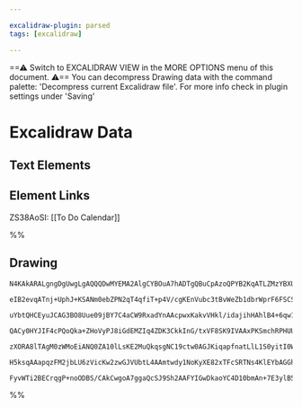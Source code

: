 ```yaml
---

excalidraw-plugin: parsed
tags: [excalidraw]

---
```

==⚠  Switch to EXCALIDRAW VIEW in the MORE OPTIONS menu of this document. ⚠== You can decompress Drawing data with the command palette: 'Decompress current Excalidraw file'. For more info check in plugin settings under 'Saving'


# Excalidraw Data
## Text Elements
## Element Links
ZS38AoSI: [[To Do Calendar]]

%%
## Drawing
```compressed-json
N4KAkARALgngDgUwgLgAQQQDwMYEMA2AlgCYBOuA7hADTgQBuCpAzoQPYB2KqATLZMzYBXUtiRoIACyhQ4zZAHoFAc0JRJQgEYA6bGwC2CgF7N6hbEcK4OCtptbErHALRY8RMpWdx8Q1TdIEfARcZgRmBShcZQUebQBWbQAGGjoghH0EDihmbgBtcDBQMBKIEm4IAC0AZQBmAA4AQTZqgElUkshYRAqMzQRiYlxNYI7SzG5nAEYeBu0p2tqp+oAW

eIB2evqATnj+UphJ+KSANm0ebZPN2qT4qfiT+p4V/cgKEnVubc3tBvWeZb1dbrWprF6FSCSBCEZTSbirOI8eq1eJbE48E5TZavCDWZSjNBJHHMKCkNgAawQAGE2Pg2KQKqTrMw4LhAtkxpBNLhsOTlGShBxiDS6QyJEyOCy2VkoJyIAAzQj4fDVWAE9CSHkaQJyklkykAdQ+km4U2JpIpCFVMHVEEEHjlAthHHCuTQZohEDYrOwakO7qSRM9AqFL

uYbtQHCEyuJCAG3BO8Uue09jBY7C4aCW9RxadYnAAcpwxKakvVHkl/idajihHAhlB4+6qw1USiNuscYRmAARdKN4jceUEMI4/nCOCtYgRvIAXRxmmEQoAosFMtkZ/PPUQOOSKnk8gAVNioHsnqkELJDUiz2dyum8puoYf4Uee5jucSoAqdMAe39TBCW6dBA2BCCSBg9rgUTcMUIH6MQAAKZJyLBEKlOBCAAPL2CQTh9sO0Y5EOI4IK8pTcry46Cs

QACy0HYJIF4cPQoQka+ZHoVyPJ8iGdEMZIq4ZDK3CkkInG/txVF8SK9IVAAxPKSmchRPHUUKWE+n6CZBpJECLqQxBMPRUCMUJ66ymgYkSb++n0kZpCyWK6CKcp5FcvZTCaTy2mEu5CpKlkuCZAAat2hAjF+L5hOhAC+EKxV2QpYBUuApIU8VgMBuJwHAqrQV+cHQFCmQVEQsKyvsDCEAgFAAEJqTJtJyRI8k8LgPDELUSBVWBpDslArSNvoqr6tS

zXORA8lTAgM0zWMoEiANQ0ZA10lLsKE2MuQkqsgNC19ctw0AGJKiqapfnatLlL1S0yitI0WoaxrcHwhSLf193DaNlrWra9o3e9h1fRkABKwjOq6pq3Z92QPd5vqwKWumQMDcMnZwUDHcFSr+qgKalGjg0Y9k1SEEYX48CjH1HRkh5YFAjTlZm6DBPKlVA3d6MZPlpCM/1bAUFCuCDmgUYxpzsPExky5Co0AtCyEovoGyZJUDDtP6PLauHvAl18Qt

H5ksqAAapqzFM2jbLU6zVicKw2zwGJVUbtL4AAmtwdy1NoKyXE82xTFcSRTNs4KlEYbAGGhIGsb4X5JFbGUayD+jgzRYYRnamqkHAC38iQZMU691MF8QqoIHnaAE5AZe0WwRmy8MwTK9FNkQGXTkx6UdW0srECkMo3IABQgtQqCbOPUxluPifxAAlHKoMIMo0ZshUg8j9W49XOP2x8Kgc+L8nksDT9lKaVAGYRuL+BVfK5CZMvyWkIQHDKN3kBBZ

FyvWTi2BECrqgP+noODBS/CAkCwgoA7ggaQcSJ9Sh2AAFYIGwDkaoYC4D10bmAn+7E3ylB5FfRgx5aSf2gHrCoYRgjoIzHKMCEF9C6x6GLaMd9txsEfK3UiOJ8ChEZnQ0hUd8DcFvhlcAiU6CKmCBGYA8VYpAA==
```
%%